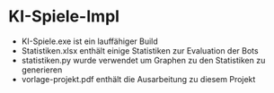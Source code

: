 # KI-Spiele-Impl
- KI-Spiele.exe ist ein lauffähiger Build
- Statistiken.xlsx enthält einige Statistiken zur Evaluation der Bots
- statistiken.py wurde verwendet um Graphen zu den Statistiken zu generieren
- vorlage-projekt.pdf enthält die Ausarbeitung zu diesem Projekt
